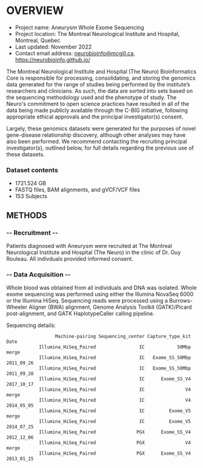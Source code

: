 # OVERVIEW

- Project name: Aneurysm Whole Exome Sequencing
- Project location: The Montreal Neurological Institute and Hospital, Montreal, Quebec
- Last updated: November 2022
- Contact email address: neurobioinfo@mcgill.ca, https://neurobioinfo.github.io/

The Montreal Neurological Institute and Hospital (The Neuro) Bioinformatics Core is responsible for processing, consolidating, and storing the genomics data generated for the range of studies being performed by the institute’s researchers and clinicians. As such, the data are sorted into sets based on the sequencing methodology used and the phenotype of study. The Neuro's commitment to open science practices have resulted in all of the data being made publicly available through the C-BIG initiative, following appropriate ethical approvals and the principal investigator(s) consent.

Largely, these genomics datasets were generated for the purposes of novel gene-disease relationship discovery, although other analyses may have also been performed. We recommend contacting the recruiting principal investigator(s), outlined below, for full details regarding the previous use of these datasets.

### Dataset contents
- 1721.524 GB
- FASTQ files, BAM alignments, and gVCF/VCF files
- 153 Subjects

## METHODS

### -- Recruitment --
Patients diagnosed with Aneurysm were recruited at The Montreal Neurological Institute and Hospital (The Neuro) in the clinic of Dr. Guy Rouleau. All indivduals provided informed consent.

### -- Data Acquisition --
Whole blood was obtained from all individuals and DNA was isolated. Whole exome sequencing was performed using either the Illumina NovaSeq 6000 or the Illumina HiSeq. Sequencing reads were processed using a Burrows-Wheeler Aligner (BWA) alignment, Genome Analysis Toolkit (GATK)/Picard post-alignment, and GATK HaplotypeCaller calling pipeline.

Sequencing details: 
 
                      Machine-pairing Sequencing_center Capture_type_kit       Date
                Illumina_HiSeq_Paired                IC            50Mbp      merge
                Illumina_HiSeq_Paired                IC   Exome_SS_50Mbp 2011_09_26
                Illumina_HiSeq_Paired                IC   Exome_SS_50Mbp 2011_09_28
                Illumina_HiSeq_Paired                IC      Exome_SS_V4 2017_10_17
                Illumina_HiSeq_Paired                IC               V4      merge
                Illumina_HiSeq_Paired                IC               V4 2014_05_05
                Illumina_HiSeq_Paired                IC         Exome_V5      merge
                Illumina_HiSeq_Paired                IC         Exome_V5 2014_07_25
                Illumina_HiSeq_Paired               PGX      Exome_SS_V4 2012_12_06
                Illumina_HiSeq_Paired               PGX               V4      merge
                Illumina_HiSeq_Paired               PGX      Exome_SS_V4 2013_01_15
